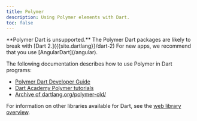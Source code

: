 ```yaml
---
title: Polymer
description: Using Polymer elements with Dart.
toc: false
---
```


<aside class="alert-warning alert" markdown="1">
**Polymer Dart is unsupported.**
The Polymer Dart packages are likely to break with
[Dart 2.]({{site.dartlang}}/dart-2)
For new apps, we recommend that you use [AngularDart](/angular).
</aside>

The following documentation describes how to use
Polymer in Dart programs:

* [Polymer Dart Developer Guide](https://github.com/dart-archive/polymer-dart/wiki)
* [Dart Academy Polymer tutorials](https://dart.academy/tag/polymer/)
* [Archive of dartlang.org/polymer-old/](https://web.archive.org/web/20160408053236/https://www.dartlang.org/polymer-old/)

For information on other libraries available for Dart, see
the [web library overview](/guides/web-programming).
